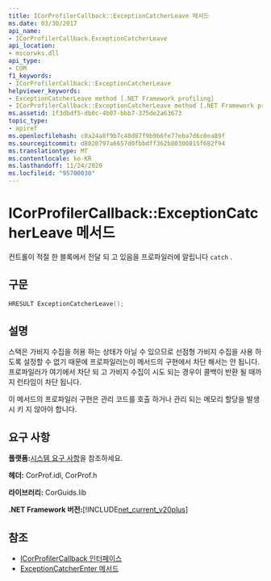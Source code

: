 ```yaml
---
title: ICorProfilerCallback::ExceptionCatcherLeave 메서드
ms.date: 03/30/2017
api_name:
- ICorProfilerCallback.ExceptionCatcherLeave
api_location:
- mscorwks.dll
api_type:
- COM
f1_keywords:
- ICorProfilerCallback::ExceptionCatcherLeave
helpviewer_keywords:
- ExceptionCatcherLeave method [.NET Framework profiling]
- ICorProfilerCallback::ExceptionCatcherLeave method [.NET Framework profiling]
ms.assetid: 1f3dbdf5-db0c-4b07-bbb7-375de2a63673
topic_type:
- apiref
ms.openlocfilehash: c0a24a8f9b7c40d87f9b9b6fe77eba7d6c0ea89f
ms.sourcegitcommit: d8020797a6657d0fbbdff362b80300815f682f94
ms.translationtype: MT
ms.contentlocale: ko-KR
ms.lasthandoff: 11/24/2020
ms.locfileid: "95700030"
---
```

# <a name="icorprofilercallbackexceptioncatcherleave-method"></a>ICorProfilerCallback::ExceptionCatcherLeave 메서드

컨트롤이 적절 한 블록에서 전달 되 고 있음을 프로파일러에 알립니다 `catch` .  
  
## <a name="syntax"></a>구문  
  
```cpp  
HRESULT ExceptionCatcherLeave();  
```  
  
## <a name="remarks"></a>설명  

 스택은 가비지 수집을 허용 하는 상태가 아닐 수 있으므로 선점형 가비지 수집을 사용 하도록 설정할 수 없기 때문에 프로파일러는이 메서드의 구현에서 차단 해서는 안 됩니다. 프로파일러가 여기에서 차단 되 고 가비지 수집이 시도 되는 경우이 콜백이 반환 될 때까지 런타임이 차단 됩니다.  
  
 이 메서드의 프로파일러 구현은 관리 코드를 호출 하거나 관리 되는 메모리 할당을 발생 시 키 지 않아야 합니다.  
  
## <a name="requirements"></a>요구 사항  

 **플랫폼:**[시스템 요구 사항](../../get-started/system-requirements.md)을 참조하세요.  
  
 **헤더:** CorProf.idl, CorProf.h  
  
 **라이브러리:** CorGuids.lib  
  
 **.NET Framework 버전:**[!INCLUDE[net_current_v20plus](../../../../includes/net-current-v20plus-md.md)]  
  
## <a name="see-also"></a>참조

- [ICorProfilerCallback 인터페이스](icorprofilercallback-interface.md)
- [ExceptionCatcherEnter 메서드](icorprofilercallback-exceptioncatcherenter-method.md)
